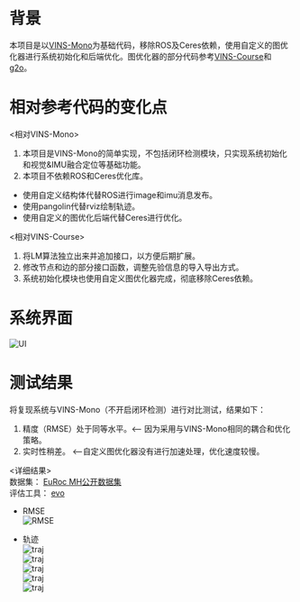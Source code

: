 # 背景
本项目是以[VINS-Mono](https://github.com/HKUST-Aerial-Robotics/VINS-Mono)为基础代码，移除ROS及Ceres依赖，使用自定义的图优化器进行系统初始化和后端优化。图优化器的部分代码参考[VINS-Course](https://github.com/HeYijia/VINS-Course)和[g2o](https://github.com/RainerKuemmerle/g2o/)。
# 相对参考代码的变化点
<相对VINS-Mono> 
1. 本项目是VINS-Mono的简单实现，不包括闭环检测模块，只实现系统初始化和视觉&IMU融合定位等基础功能。
2. 本项目不依赖ROS和Ceres优化库。
* 使用自定义结构体代替ROS进行image和imu消息发布。 
* 使用pangolin代替rviz绘制轨迹。 
* 使用自定义的图优化后端代替Ceres进行优化。  

<相对VINS-Course> 
1. 将LM算法独立出来并追加接口，以方便后期扩展。
2. 修改节点和边的部分接口函数，调整先验信息的导入导出方式。
3. 系统初始化模块也使用自定义图优化器完成，彻底移除Ceres依赖。
# 系统界面
![UI](images/vio_system_UI.png "UI")  
# 测试结果
将复现系统与VINS-Mono（不开启闭环检测）进行对比测试，结果如下：
1. 精度（RMSE）处于同等水平。<-- 因为采用与VINS-Mono相同的耦合和优化策略。
2. 实时性稍差。 <--自定义图优化器没有进行加速处理，优化速度较慢。

<详细结果>  
数据集： [EuRoc MH公开数据集](https://projects.asl.ethz.ch/datasets/doku.php?id=kmavvisualinertialdatasets)  
评估工具： [evo](https://github.com/MichaelGrupp/evo)

* RMSE  
![RMSE](images/VIO_RMSE.png "RMSE")  

* 轨迹  
![traj](images/image_01.png "image01")  
![traj](images/image_02.png "image02")  
![traj](images/image_03.png "image03")  
![traj](images/image_04.png "image04")  
![traj](images/image_05.png "image05")  
